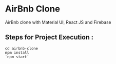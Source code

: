 # AirBnb Clone
AirBnb clone with Material UI, React JS and Firebase

## Steps for Project Execution :

```
cd airbnb-clone
npm install
`npm start`
````
